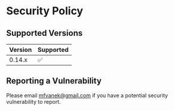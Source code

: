 # Security Policy

## Supported Versions

| Version | Supported          |
|---------| ------------------ |
| 0.14.x  | :white_check_mark: |

## Reporting a Vulnerability

Please email mfvanek@gmail.com if you have a potential security vulnerability to report.
